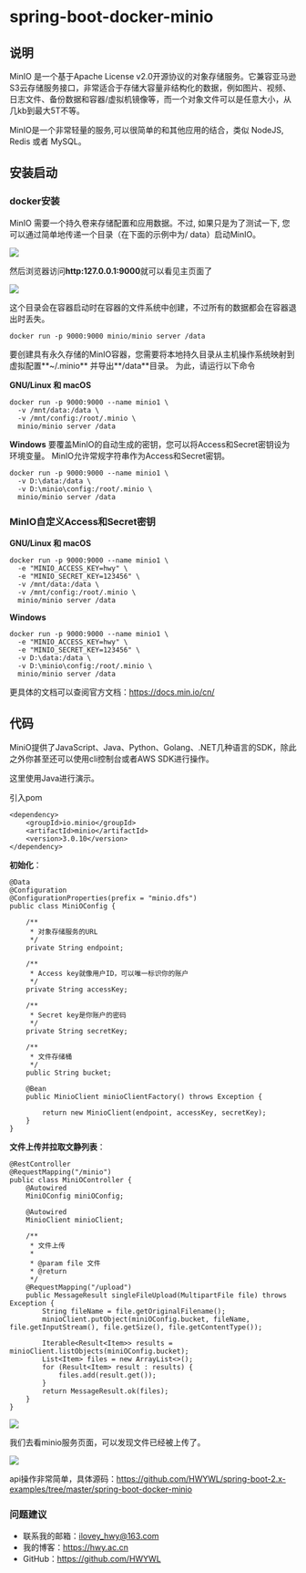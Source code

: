 # spring-boot-docker-minio

## 说明
MinIO 是一个基于Apache License v2.0开源协议的对象存储服务。它兼容亚马逊S3云存储服务接口，非常适合于存储大容量非结构化的数据，例如图片、视频、日志文件、备份数据和容器/虚拟机镜像等，而一个对象文件可以是任意大小，从几kb到最大5T不等。

MinIO是一个非常轻量的服务,可以很简单的和其他应用的结合，类似 NodeJS, Redis 或者 MySQL。

## 安装启动
### docker安装
MinIO 需要一个持久卷来存储配置和应用数据。不过, 如果只是为了测试一下, 您可以通过简单地传递一个目录（在下面的示例中为/ data）启动MinIO。

![](https://hwy-figure-bed.oss-cn-hangzhou.aliyuncs.com/image/20200812142812.png)

然后浏览器访问**http:127.0.0.1:9000**就可以看见主页面了

![](https://hwy-figure-bed.oss-cn-hangzhou.aliyuncs.com/image/20200812142934.png)

这个目录会在容器启动时在容器的文件系统中创建，不过所有的数据都会在容器退出时丢失。
```
docker run -p 9000:9000 minio/minio server /data
```

要创建具有永久存储的MinIO容器，您需要将本地持久目录从主机操作系统映射到虚拟配置**~/.minio** 并导出**/data**目录。 为此，请运行以下命令

**GNU/Linux 和 macOS**
```
docker run -p 9000:9000 --name minio1 \
  -v /mnt/data:/data \
  -v /mnt/config:/root/.minio \
  minio/minio server /data
```

**Windows**
要覆盖MinIO的自动生成的密钥，您可以将Access和Secret密钥设为环境变量。 MinIO允许常规字符串作为Access和Secret密钥。

```
docker run -p 9000:9000 --name minio1 \
  -v D:\data:/data \
  -v D:\minio\config:/root/.minio \
  minio/minio server /data
```

### MinIO自定义Access和Secret密钥
**GNU/Linux 和 macOS**
```
docker run -p 9000:9000 --name minio1 \
  -e "MINIO_ACCESS_KEY=hwy" \
  -e "MINIO_SECRET_KEY=123456" \
  -v /mnt/data:/data \
  -v /mnt/config:/root/.minio \
  minio/minio server /data
```

**Windows**
```
docker run -p 9000:9000 --name minio1 \
  -e "MINIO_ACCESS_KEY=hwy" \
  -e "MINIO_SECRET_KEY=123456" \
  -v D:\data:/data \
  -v D:\minio\config:/root/.minio \
  minio/minio server /data
```

更具体的文档可以查阅官方文档：https://docs.min.io/cn/

## 代码
MiniO提供了JavaScript、Java、Python、Golang、.NET几种语言的SDK，除此之外你甚至还可以使用cli控制台或者AWS SDK进行操作。

这里使用Java进行演示。

引入pom
```
<dependency>
    <groupId>io.minio</groupId>
    <artifactId>minio</artifactId>
    <version>3.0.10</version>
</dependency>
```

**初始化**：
```
@Data
@Configuration
@ConfigurationProperties(prefix = "minio.dfs")
public class MiniOConfig {

    /**
     * 对象存储服务的URL
     */
    private String endpoint;

    /**
     * Access key就像用户ID，可以唯一标识你的账户
     */
    private String accessKey;

    /**
     * Secret key是你账户的密码
     */
    private String secretKey;

    /**
     * 文件存储桶
     */
    public String bucket;

    @Bean
    public MinioClient minioClientFactory() throws Exception {

        return new MinioClient(endpoint, accessKey, secretKey);
    }
}
```

**文件上传并拉取文静列表**：
```
@RestController
@RequestMapping("/minio")
public class MiniOController {
    @Autowired
    MiniOConfig miniOConfig;

    @Autowired
    MinioClient minioClient;

    /**
     * 文件上传
     *
     * @param file 文件
     * @return
     */
    @RequestMapping("/upload")
    public MessageResult singleFileUpload(MultipartFile file) throws Exception {
        String fileName = file.getOriginalFilename();
        minioClient.putObject(miniOConfig.bucket, fileName, file.getInputStream(), file.getSize(), file.getContentType());

        Iterable<Result<Item>> results = minioClient.listObjects(miniOConfig.bucket);
        List<Item> files = new ArrayList<>();
        for (Result<Item> result : results) {
            files.add(result.get());
        }
        return MessageResult.ok(files);
    }
}
```

![](https://hwy-figure-bed.oss-cn-hangzhou.aliyuncs.com/image/20200812144455.png)

我们去看minio服务页面，可以发现文件已经被上传了。

![](https://hwy-figure-bed.oss-cn-hangzhou.aliyuncs.com/image/20200812144501.png)

api操作非常简单，具体源码：https://github.com/HWYWL/spring-boot-2.x-examples/tree/master/spring-boot-docker-minio

### 问题建议

- 联系我的邮箱：ilovey_hwy@163.com
- 我的博客：https://hwy.ac.cn
- GitHub：https://github.com/HWYWL